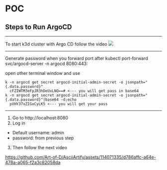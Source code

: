 # POC

## Steps to Run ArgoCD

---

To start k3d cluster with Argo CD follow the video
![](argocd.gif)

---

Generate password when you forward port after kubectl port-forward svc/argocd-server -n argocd 8080:443:

open other terminal window and use

```
k -n argocd get secret argocd-initial-admin-secret -o jsonpath="{.data.password}"
  cFZIWTM3eFpJR3hDeUxLNQ==# <--- you will get pass in base64
k -n argocd get secret argocd-initial-admin-secret -o jsonpath="{.data.password}"|base64 -d;echo
  pVHY37xZIGxCyLK5 <--- you will get your pass
```

---

1. Go to http://localhost:8080
2. Log in

- Default username: admin
- password: from previous step

3. Then follow the next video

https://github.com/Art-of-D/AsciiArtify/assets/114071335/d786affc-a64e-478a-a065-f2a3c82058da
